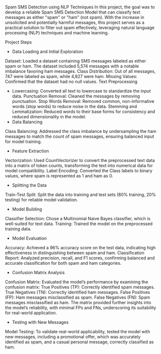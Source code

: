 Spam SMS Detection using NLP Techniques
In this project, the goal was to develop a reliable Spam SMS Detection Model that can classify text messages as either "spam" or "ham" (not spam). With the increase in unsolicited and potentially harmful messages, this project serves as a practical solution to filter out spam effectively, leveraging natural language processing (NLP) techniques and machine learning.

Project Steps
 * Data Loading and Initial Exploration

Dataset: Loaded a dataset containing SMS messages labeled as either spam or ham. The dataset included 5,574 messages with a notable imbalance favoring ham messages.
Class Distribution: Out of all messages, 747 were labeled as spam, while 4,827 were ham.
Missing Values: Confirmed that the dataset had no null values.
Text Preprocessing

 * Lowercasing: Converted all text to lowercase to standardize the input data.
Punctuation Removal: Cleaned the messages by removing punctuation.
Stop Words Removal: Removed common, non-informative words (stop words) to reduce noise in the data.
Stemming and Lemmatization: Reduced words to their base forms for consistency and reduced dimensionality in the model.
 * Data Balancing

Class Balancing: Addressed the class imbalance by undersampling the ham messages to match the count of spam messages, ensuring balanced input for model training.

 * Feature Extraction

Vectorization: Used CountVectorizer to convert the preprocessed text data into a matrix of token counts, transforming the text into numerical data for model compatibility.
Label Encoding: Converted the Class labels to binary values, where spam is represented as 1 and ham as 0.

 * Splitting the Data

Train-Test Split: Split the data into training and test sets (80% training, 20% testing) for reliable model validation.

 * Model Building

Classifier Selection: Chose a Multinomial Naive Bayes classifier, which is well-suited for text data.
Training: Trained the model on the preprocessed training data.

 * Model Evaluation

Accuracy: Achieved a 96% accuracy score on the test data, indicating high effectiveness in distinguishing between spam and ham.
Classification Report: Analyzed precision, recall, and F1 scores, confirming balanced and accurate classification for both spam and ham categories.

 * Confusion Matrix Analysis

Confusion Matrix: Evaluated the model’s performance by examining the confusion matrix:
True Positives (TP): Correctly identified spam messages.
True Negatives (TN): Correctly identified ham messages.
False Positives (FP): Ham messages misclassified as spam.
False Negatives (FN): Spam messages misclassified as ham.
The matrix provided further insights into the model’s reliability, with minimal FPs and FNs, underscoring its suitability for real-world application.

 * Testing with New Messages

Model Testing: To validate real-world applicability, tested the model with new messages, including a promotional offer, which was accurately identified as spam, and a casual personal message, correctly classified as ham.
